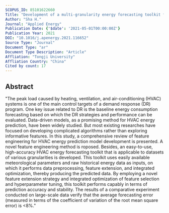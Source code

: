 ```yaml
---
SCOPUS_ID: 85101622660
Title: "Development of a multi-granularity energy forecasting toolkit for demand response baseline calculation"
Author: "Sha H."
Journal: "Applied Energy"
Publication Date: {'$date': '2021-05-01T00:00:00Z'}
Publication Year: 2021
DOI: "10.1016/j.apenergy.2021.116652"
Source Type: "Journal"
Document Type: "ar"
Document Type Description: "Article"
Affliation: "Tongji University"
Affliation Country: "China"
Cited by count: 17
---
```


## Abstract
"The peak load caused by heating, ventilation, and air-conditioning (HVAC) systems is one of the main control targets of a demand response (DR) program. One key issue related to DR is the baseline energy consumption forecasting based on which the DR strategies and performance can be evaluated. Data-driven models, as a promising method for HVAC energy prediction, have been widely studied. But most existing researches have focused on developing complicated algorithms rather than exploring informative features. In this study, a comprehensive review of feature engineering for HVAC energy prediction model development is presented. A novel feature engineering method is roposed. Besides, an easy-to-use, high-accuracy HVAC energy forecasting toolkit that is applicable to datasets of various granularities is developed. This toolkit uses easily available meteorological parameters and raw historical energy data as inputs, on which it performs data preprocessing, feature extension, and integrated optimization, thereby producing the predicted data. By employing a novel feature extension strategy and integrated optimization of feature selection and hyperparameter tuning, this toolkit performs capably in terms of prediction accuracy and stability. The results of a comparative experiment conducted on large-scale data verify that the average forecasting error (measured in terms of the coefficient of variation of the root mean square error) is <8%."
